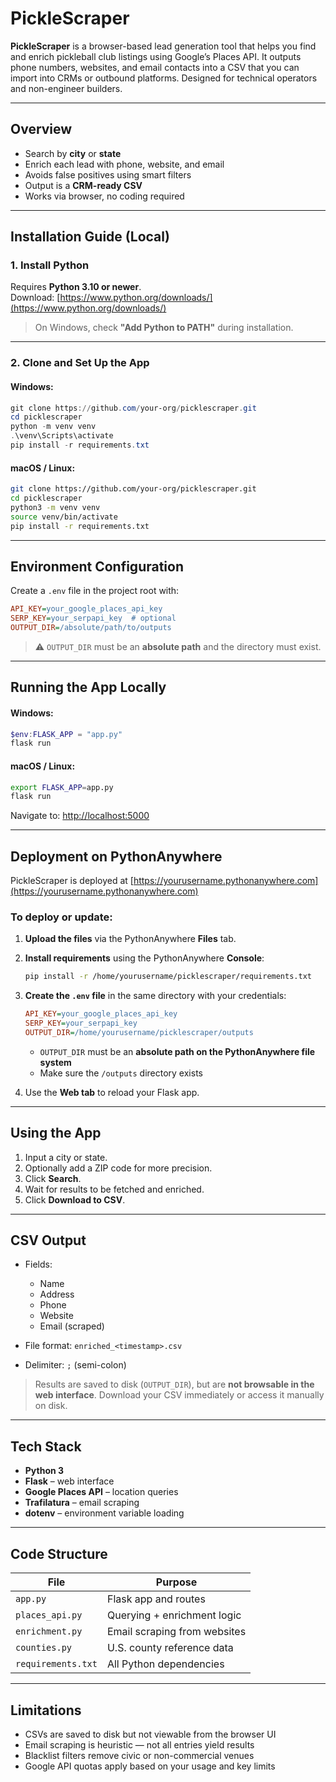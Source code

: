 # PickleScraper

**PickleScraper** is a browser-based lead generation tool that helps you find and enrich pickleball club listings using Google’s Places API. It outputs phone numbers, websites, and email contacts into a CSV that you can import into CRMs or outbound platforms. Designed for technical operators and non-engineer builders.

---

## Overview

- Search by **city** or **state**
- Enrich each lead with phone, website, and email
- Avoids false positives using smart filters
- Output is a **CRM-ready CSV**
- Works via browser, no coding required

---

## Installation Guide (Local)

### 1. Install Python

Requires **Python 3.10 or newer**.  
Download: [https://www.python.org/downloads/](https://www.python.org/downloads/)

> On Windows, check **"Add Python to PATH"** during installation.

---

### 2. Clone and Set Up the App

#### Windows:

```powershell
git clone https://github.com/your-org/picklescraper.git
cd picklescraper
python -m venv venv
.\venv\Scripts\activate
pip install -r requirements.txt
````

#### macOS / Linux:

```bash
git clone https://github.com/your-org/picklescraper.git
cd picklescraper
python3 -m venv venv
source venv/bin/activate
pip install -r requirements.txt
```

---

## Environment Configuration

Create a `.env` file in the project root with:

```ini
API_KEY=your_google_places_api_key
SERP_KEY=your_serpapi_key  # optional
OUTPUT_DIR=/absolute/path/to/outputs
```

> ⚠️ `OUTPUT_DIR` must be an **absolute path** and the directory must exist.

---

## Running the App Locally

#### Windows:

```powershell
$env:FLASK_APP = "app.py"
flask run
```

#### macOS / Linux:

```bash
export FLASK_APP=app.py
flask run
```

Navigate to: [http://localhost:5000](http://localhost:5000)

---

## Deployment on PythonAnywhere

PickleScraper is deployed at [https://yourusername.pythonanywhere.com](https://yourusername.pythonanywhere.com)

### To deploy or update:

1. **Upload the files** via the PythonAnywhere **Files** tab.
2. **Install requirements** using the PythonAnywhere **Console**:

   ```bash
   pip install -r /home/yourusername/picklescraper/requirements.txt
   ```
3. **Create the `.env` file** in the same directory with your credentials:

   ```ini
   API_KEY=your_google_places_api_key
   SERP_KEY=your_serpapi_key
   OUTPUT_DIR=/home/yourusername/picklescraper/outputs
   ```

   * `OUTPUT_DIR` must be an **absolute path on the PythonAnywhere file system**
   * Make sure the `/outputs` directory exists
4. Use the **Web tab** to reload your Flask app.

---

## Using the App

1. Input a city or state.
2. Optionally add a ZIP code for more precision.
3. Click **Search**.
4. Wait for results to be fetched and enriched.
5. Click **Download to CSV**.

---

## CSV Output

* Fields:

  * Name
  * Address
  * Phone
  * Website
  * Email (scraped)
* File format: `enriched_<timestamp>.csv`
* Delimiter: `;` (semi-colon)

> Results are saved to disk (`OUTPUT_DIR`), but are **not browsable in the web interface**. Download your CSV immediately or access it manually on disk.

---

## Tech Stack

* **Python 3**
* **Flask** – web interface
* **Google Places API** – location queries
* **Trafilatura** – email scraping
* **dotenv** – environment variable loading

---

## Code Structure

| File               | Purpose                      |
| ------------------ | ---------------------------- |
| `app.py`           | Flask app and routes         |
| `places_api.py`    | Querying + enrichment logic  |
| `enrichment.py`    | Email scraping from websites |
| `counties.py`      | U.S. county reference data   |
| `requirements.txt` | All Python dependencies      |

---

## Limitations

* CSVs are saved to disk but not viewable from the browser UI
* Email scraping is heuristic — not all entries yield results
* Blacklist filters remove civic or non-commercial venues
* Google API quotas apply based on your usage and key limits

